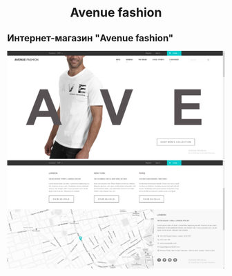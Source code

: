 <h1 align="center">Avenue fashion</h1>
<h2 align="center">

## Интернет-магазин "Avenue fashion"

![Screenshort 1](/images/screenshort-main.png)
![Screenshort 1](/images/screenshort1.png)